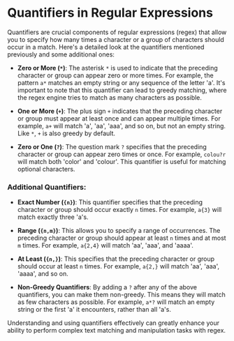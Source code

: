 # Quantifiers in Regular Expressions

Quantifiers are crucial components of regular expressions (regex) that allow you to specify how many times a character or a group of characters should occur in a match. Here's a detailed look at the quantifiers mentioned previously and some additional ones:

- **Zero or More (`*`)**: The asterisk `*` is used to indicate that the preceding character or group can appear zero or more times. For example, the pattern `a*` matches an empty string or any sequence of the letter 'a'. It's important to note that this quantifier can lead to greedy matching, where the regex engine tries to match as many characters as possible.

- **One or More (`+`)**: The plus sign `+` indicates that the preceding character or group must appear at least once and can appear multiple times. For example, `a+` will match 'a', 'aa', 'aaa', and so on, but not an empty string. Like `*`, `+` is also greedy by default.

- **Zero or One (`?`)**: The question mark `?` specifies that the preceding character or group can appear zero times or once. For example, `colou?r` will match both 'color' and 'colour'. This quantifier is useful for matching optional characters.

### Additional Quantifiers:

- **Exact Number (`{n}`)**: This quantifier specifies that the preceding character or group should occur exactly `n` times. For example, `a{3}` will match exactly three 'a's.

- **Range (`{n,m}`)**: This allows you to specify a range of occurrences. The preceding character or group should appear at least `n` times and at most `m` times. For example, `a{2,4}` will match 'aa', 'aaa', and 'aaaa'.

- **At Least (`{n,}`)**: This specifies that the preceding character or group should occur at least `n` times. For example, `a{2,}` will match 'aa', 'aaa', 'aaaa', and so on.

- **Non-Greedy Quantifiers**: By adding a `?` after any of the above quantifiers, you can make them non-greedy. This means they will match as few characters as possible. For example, `a*?` will match an empty string or the first 'a' it encounters, rather than all 'a's.

Understanding and using quantifiers effectively can greatly enhance your ability to perform complex text matching and manipulation tasks with regex.

